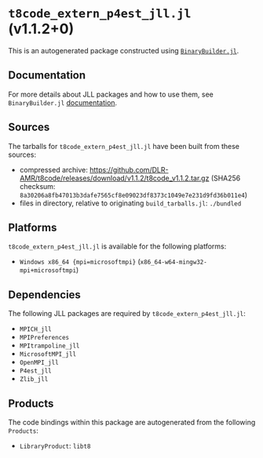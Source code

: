 # `t8code_extern_p4est_jll.jl` (v1.1.2+0)

This is an autogenerated package constructed using [`BinaryBuilder.jl`](https://github.com/JuliaPackaging/BinaryBuilder.jl).

## Documentation

For more details about JLL packages and how to use them, see `BinaryBuilder.jl` [documentation](https://docs.binarybuilder.org/stable/jll/).

## Sources

The tarballs for `t8code_extern_p4est_jll.jl` have been built from these sources:

* compressed archive: https://github.com/DLR-AMR/t8code/releases/download/v1.1.2/t8code_v1.1.2.tar.gz (SHA256 checksum: `8a30206a8fb47013b3dafe7565cf8e09023df8373c1049e7e231d9fd36b011e4`)
* files in directory, relative to originating `build_tarballs.jl`: `./bundled`

## Platforms

`t8code_extern_p4est_jll.jl` is available for the following platforms:

* `Windows x86_64 {mpi=microsoftmpi}` (`x86_64-w64-mingw32-mpi+microsoftmpi`)

## Dependencies

The following JLL packages are required by `t8code_extern_p4est_jll.jl`:

* `MPICH_jll`
* `MPIPreferences`
* `MPItrampoline_jll`
* `MicrosoftMPI_jll`
* `OpenMPI_jll`
* `P4est_jll`
* `Zlib_jll`

## Products

The code bindings within this package are autogenerated from the following `Products`:

* `LibraryProduct`: `libt8`
